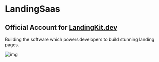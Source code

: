 # LandingSaas
Official Account for [LandingKit.dev](https://landingkit.dev?ref=landing)
---
Building the software which powers developers to build stunning landing pages.

![img](https://landingkit.dev/banner.png)
